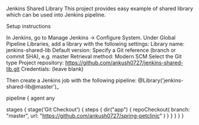 Jenkins Shared Library 
This project provides easy example of shared library which can be used into Jenkins pipeline.

Setup instructions

In Jenkins, go to Manage Jenkins → Configure System. Under Global Pipeline Libraries, add a library with the following settings:
Library name: jenkins-shared-lib
Default version: Specify a Git reference (branch or commit SHA), e.g. master
Retrieval method: Modern SCM
Select the Git type
Project repository: https://github.com/ankush0727/jenkins-shared-lib.git
Credentials: (leave blank)

Then create a Jenkins job with the following pipeline:
@Library('jenkins-shared-lib@master')_

pipeline {
    agent any
    
stages {
    stage('Git Checkout') {
        steps {
           dir("app") {
             repoCheckout(
                 branch: "master",
                 url: "https://github.com/ankush0727/spring-petclinic"
                )
         }
         }
    }
  }
}